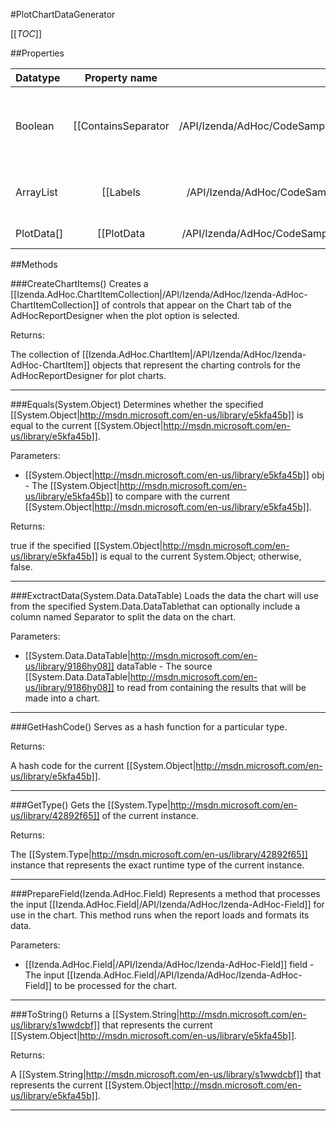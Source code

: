 #PlotChartDataGenerator

[[_TOC_]]

##Properties

|Datatype|Property name|Property description|Default Value|
|:-------|:----------:|:-----------------:|:-----------:|
|Boolean|[[ContainsSeparator|/API/Izenda/AdHoc/CodeSamples/Izenda_AdHoc_ChartDataGeneratorBase_ContainsSeparator]]| Determines whether the chart data contains a set of values that acts as a separator for creating multi-line/bar/pie/funnel charts. |False|
|ArrayList|[[Labels|/API/Izenda/AdHoc/CodeSamples/Izenda_AdHoc_SeparatorPlotChartDataGenerator_Labels]]| Gets a list of chart labels that were loaded from the source data during extraction. |null|
|PlotData[]|[[PlotData|/API/Izenda/AdHoc/CodeSamples/Izenda_AdHoc_SeparatorPlotChartDataGenerator_PlotData]]|Gets the [[Izenda.AdHoc.PlotData|/API/Izenda/AdHoc/Izenda-AdHoc-PlotData]] array of points that correspond to the labels that were loaded from the source data during extraction.|null|


##Methods

###CreateChartItems()
Creates a [[Izenda.AdHoc.ChartItemCollection|/API/Izenda/AdHoc/Izenda-AdHoc-ChartItemCollection]] of controls that appear on the Chart tab of the AdHocReportDesigner when the plot option is selected.





Returns:

The collection of [[Izenda.AdHoc.ChartItem|/API/Izenda/AdHoc/Izenda-AdHoc-ChartItem]] objects that represent the charting controls for the AdHocReportDesigner for plot charts.


---


###Equals(System.Object)
Determines whether the specified [[System.Object|http://msdn.microsoft.com/en-us/library/e5kfa45b]] is equal to the current [[System.Object|http://msdn.microsoft.com/en-us/library/e5kfa45b]].

Parameters: 

* [[System.Object|http://msdn.microsoft.com/en-us/library/e5kfa45b]] obj  - The [[System.Object|http://msdn.microsoft.com/en-us/library/e5kfa45b]] to compare with the current [[System.Object|http://msdn.microsoft.com/en-us/library/e5kfa45b]].





Returns:

true if the specified [[System.Object|http://msdn.microsoft.com/en-us/library/e5kfa45b]] is equal to the current System.Object; otherwise, false.


---


###ExctractData(System.Data.DataTable)
Loads the data the chart will use from the specified System.Data.DataTablethat can optionally include a column named Separator to split the data on the chart.

Parameters: 

* [[System.Data.DataTable|http://msdn.microsoft.com/en-us/library/9186hy08]] dataTable  - The source [[System.Data.DataTable|http://msdn.microsoft.com/en-us/library/9186hy08]] to read from containing the results that will be made into a chart.






---


###GetHashCode()
 Serves as a hash function for a particular type.  





Returns:

A hash code for the current [[System.Object|http://msdn.microsoft.com/en-us/library/e5kfa45b]].


---


###GetType()
Gets the [[System.Type|http://msdn.microsoft.com/en-us/library/42892f65]] of the current instance.





Returns:

The [[System.Type|http://msdn.microsoft.com/en-us/library/42892f65]] instance that represents the exact runtime type of the current instance.


---


###PrepareField(Izenda.AdHoc.Field)
Represents a method that processes the input [[Izenda.AdHoc.Field|/API/Izenda/AdHoc/Izenda-AdHoc-Field]] for use in the chart. This method runs when the report loads and formats its data.

Parameters: 

* [[Izenda.AdHoc.Field|/API/Izenda/AdHoc/Izenda-AdHoc-Field]] field  - The input [[Izenda.AdHoc.Field|/API/Izenda/AdHoc/Izenda-AdHoc-Field]] to be processed for the chart.






---


###ToString()
Returns a [[System.String|http://msdn.microsoft.com/en-us/library/s1wwdcbf]] that represents the current [[System.Object|http://msdn.microsoft.com/en-us/library/e5kfa45b]].





Returns:

A [[System.String|http://msdn.microsoft.com/en-us/library/s1wwdcbf]] that represents the current [[System.Object|http://msdn.microsoft.com/en-us/library/e5kfa45b]].


---


